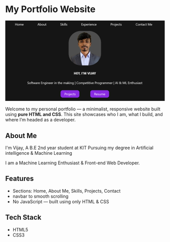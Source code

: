# My Portfolio Website

![Portfolio Preview](./preview.png)

Welcome to my personal portfolio — a minimalist, responsive website built using **pure HTML and CSS**. This site showcases who I am, what I build, and where I’m headed as a developer.

## About Me
I'm Vijay, A B.E 2nd year student at KIT
Pursuing my degree in Artificial intelligence & Machine Learning

I am a Machine Learning Enthusiast & Front-end Web Developer.

## Features

- Sections: Home, About Me, Skills, Projects, Contact
- navbar to smooth scrolling
- No JavaScript — built using only HTML & CSS

## Tech Stack

- HTML5
- CSS3

